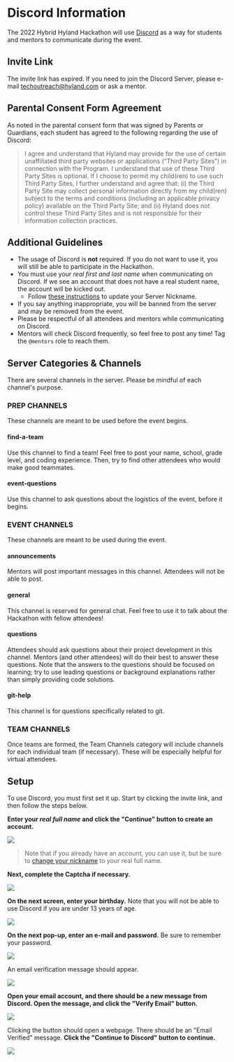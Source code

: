 # Discord Information
The 2022 Hybrid Hyland Hackathon will use [Discord](https://discord.com/) as a way for students and mentors to communicate during the event.

## Invite Link
The invite link has expired. If you need to join the Discord Server, please e-mail techoutreach@hyland.com or ask a mentor.

## Parental Consent Form Agreement 
As noted in the parental consent form that was signed by Parents or Guardians, each student has agreed to the following regarding the use of Discord: 

>I agree and understand that Hyland may provide for the use of certain unaffiliated third party websites or applications (“Third Party Sites”) in connection with the Program. I understand that use of these Third Party Sites is optional. If I choose to permit my child(ren) to use such Third Party Sites, I further understand and agree that: (i) the Third Party Site may collect personal information directly from my child(ren) subject to the terms and conditions (including an applicable privacy policy) available on the Third Party Site; and (ii) Hyland does not control these Third Party Sites and is not responsible for their information collection practices.

## Additional Guidelines
- The usage of Discord is **not** required. If you do not want to use it, you will still be able to participate in the Hackathon.
- You must use your _real first and last name_ when communicating on Discord. If we see an account that does not have a real student name, the account will be kicked out.
    - Follow [these instructions](https://support.discord.com/hc/en-us/articles/219070107-Server-Nicknames) to update your Server Nickname.
- If you say anything inappropriate, you will be banned from the server and may be removed from the event.
- Please be respectful of all attendees and mentors while communicating on Discord.
- Mentors will check Discord frequently, so feel free to post any time! Tag the `@mentors` role to reach them.

## Server Categories & Channels
There are several channels in the server. Please be mindful of each channel's purpose.

### PREP CHANNELS
These channels are meant to be used before the event begins.

#### find-a-team
Use this channel to find a team! Feel free to post your name, school, grade level, and coding experience. Then, try to find other attendees who would make good teammates.

#### event-questions
Use this channel to ask questions about the logistics of the event, before it begins.

### EVENT CHANNELS
These channels are meant to be used during the event.

#### announcements
Mentors will post important messages in this channel. Attendees will not be able to post.

#### general
This channel is reserved for general chat. Feel free to use it to talk about the Hackathon with fellow attendees!

#### questions
Attendees should ask questions about their project development in this channel. Mentors (and other attendees) will do their best to answer these questions. Note that the answers to the questions should be focused on learning; try to use leading questions or background explanations rather than simply providing code solutions.

#### git-help
This channel is for questions specifically related to git.

### TEAM CHANNELS
Once teams are formed, the Team Channels category will include channels for each individual team (if necessary). These will be especially helpful for virtual attendees.

## Setup
To use Discord, you must first set it up. Start by clicking the invite link, and then follow the steps below.

**Enter your _real full name_ and click the "Continue" button to create an account.**  

![](https://i.imgur.com/RGFZWW3.png)

>Note that if you already have an account, you can use it, but be sure to [change your nickname](https://support.discord.com/hc/en-us/articles/219070107-Server-Nicknames) to your real full name.

**Next, complete the Captcha if necessary.**

![](https://i.imgur.com/43L8YHd.png)

**On the next screen, enter your birthday.** Note that you will not be able to use Discord if you are under 13 years of age.  

![](https://i.imgur.com/yXs5XFg.png)

**On the next pop-up, enter an e-mail and password.** Be sure to remember your password.

![](https://i.imgur.com/CQvdSTB.png)

An email verification message should appear.  

![](https://i.imgur.com/f908dkS.png)

**Open your email account, and there should be a new message from Discord. Open the message, and click the "Verify Email" button.**  

![](https://i.imgur.com/NjYMHRO.png)

Clicking the button should open a webpage. There should be an "Email Verified" message. **Click the "Continue to Discord" button to continue.**  

![](https://i.imgur.com/BE36s1P.png)